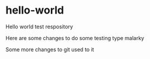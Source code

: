 # hello-world
Hello world test respository

Here are some changes to do some testing type malarky

Some more changes to git used to it

